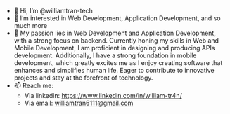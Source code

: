 - 👋 Hi, I’m @williamtran-tech
- 👀 I’m interested in Web Development, Application Development, and so much more
- 🌱 My passion lies in Web Development and Application Development, with a strong focus on backend. Currently honing my skills in Web and Mobile Development, I am proficient in designing and producing APIs development. Additionally, I have a strong foundation in mobile development, which greatly excites me as I enjoy creating software that enhances and simplifies human life. Eager to contribute to innovative projects and stay at the forefront of technology.
- 📫 Reach me:
    + Via linkedin: https://www.linkedin.com/in/william-tr4n/
    + Via email: williamtran6111@gmail.com

<!---
williamtran-tech/williamtran-tech is a ✨ special ✨ repository because its `README.md` (this file) appears on your GitHub profile.
You can click the Preview link to take a look at your changes.
--->
